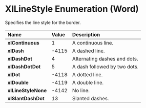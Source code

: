 
# XlLineStyle Enumeration (Word)

Specifies the line style for the border.



|**Name**|**Value**|**Description**|
|:-----|:-----|:-----|
|**xlContinuous**|1|A continuous line.|
|**xlDash**|-4115|A dashed line.|
|**xlDashDot**|4|Alternating dashes and dots.|
|**xlDashDotDot**|5|A dash followed by two dots.|
|**xlDot**|-4118|A dotted line.|
|**xlDouble**|-4119|A double line.|
|**xlLineStyleNone**|-4142|No line.|
|**xlSlantDashDot**|13|Slanted dashes.|
